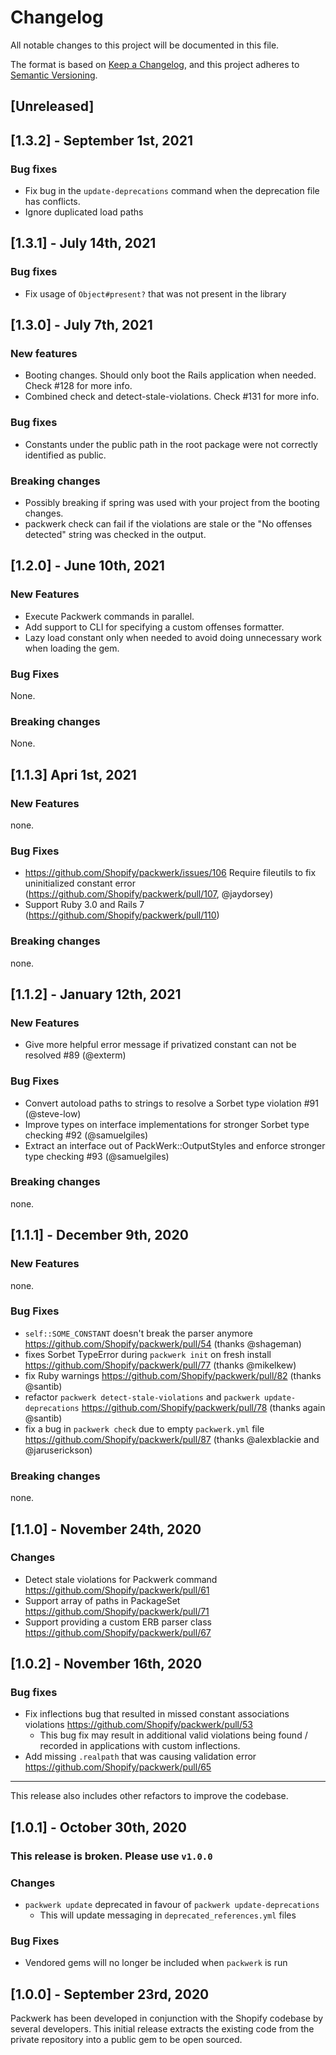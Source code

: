 # Changelog

All notable changes to this project will be documented in this file.

The format is based on [Keep a Changelog](https://keepachangelog.com/en/1.0.0/),
and this project adheres to [Semantic Versioning](https://semver.org/spec/v2.0.0.html).

## [Unreleased]

## [1.3.2] - September 1st, 2021

### Bug fixes

* Fix bug in the `update-deprecations` command when the deprecation file has conflicts.
* Ignore duplicated load paths

## [1.3.1] - July 14th, 2021

### Bug fixes

* Fix usage of `Object#present?` that was not present in the library

## [1.3.0] - July 7th, 2021

### New features

* Booting changes. Should only boot the Rails application when needed. Check #128 for more info.
* Combined check and detect-stale-violations. Check #131 for more info.

### Bug fixes

* Constants under the public path in the root package were not correctly identified as public.

### Breaking changes

* Possibly breaking if spring was used with your project from the booting changes.
* packwerk check can fail if the violations are stale or the "No offenses detected" string was checked in the output.

## [1.2.0] - June 10th, 2021

### New Features

* Execute Packwerk commands in parallel.
* Add support to CLI for specifying a custom offenses formatter.
* Lazy load constant only when needed to avoid doing unnecessary work when loading the gem.

### Bug Fixes

None.

### Breaking changes

None.

## [1.1.3] Apri 1st, 2021

### New Features

none.

### Bug Fixes

* https://github.com/Shopify/packwerk/issues/106 Require fileutils to fix uninitialized constant error (https://github.com/Shopify/packwerk/pull/107, @jaydorsey)
* Support Ruby 3.0 and Rails 7 (https://github.com/Shopify/packwerk/pull/110)

### Breaking changes

none.

## [1.1.2] - January 12th, 2021

### New Features

* Give more helpful error message if privatized constant can not be resolved #89 (@exterm)

### Bug Fixes

* Convert autoload paths to strings to resolve a Sorbet type violation #91 (@steve-low)
* Improve types on interface implementations for stronger Sorbet type checking #92 (@samuelgiles)
* Extract an interface out of PackWerk::OutputStyles and enforce stronger type checking #93 (@samuelgiles)

### Breaking changes

none.

## [1.1.1] - December 9th, 2020

### New Features

none.

### Bug Fixes

* `self::SOME_CONSTANT` doesn't break the parser anymore https://github.com/Shopify/packwerk/pull/54 (thanks @shageman)
* fixes Sorbet TypeError during `packwerk init` on fresh install  https://github.com/Shopify/packwerk/pull/77 (thanks @mikelkew)
* fix Ruby warnings https://github.com/Shopify/packwerk/pull/82 (thanks @santib)
* refactor `packwerk detect-stale-violations` and `packwerk update-deprecations` https://github.com/Shopify/packwerk/pull/78 (thanks again @santib)
* fix a bug in `packwerk check` due to empty `packwerk.yml` file https://github.com/Shopify/packwerk/pull/87 (thanks @alexblackie and @jaruserickson)

### Breaking changes

none.

## [1.1.0] - November 24th, 2020

### Changes

* Detect stale violations for Packwerk command https://github.com/Shopify/packwerk/pull/61
* Support array of paths in PackageSet https://github.com/Shopify/packwerk/pull/71
* Support providing a custom ERB parser class https://github.com/Shopify/packwerk/pull/67

## [1.0.2] - November 16th, 2020

### Bug fixes

* Fix inflections bug that resulted in missed constant associations violations https://github.com/Shopify/packwerk/pull/53
  * This bug fix may result in additional valid violations being found / recorded in applications with custom inflections.
* Add missing `.realpath` that was causing validation error https://github.com/Shopify/packwerk/pull/65

-------

This release also includes other refactors to improve the codebase.

## [1.0.1] - October 30th, 2020

### This release is broken. Please use `v1.0.0`

### Changes

* `packwerk update` deprecated in favour of `packwerk update-deprecations`
  * This will update messaging in `deprecated_references.yml` files

### Bug Fixes

* Vendored gems will no longer be included when `packwerk` is run

## [1.0.0] - September 23rd, 2020

Packwerk has been developed in conjunction with the Shopify codebase by several developers. This initial release extracts the existing code from the private repository into a public gem to be open sourced.
